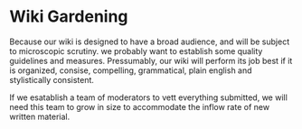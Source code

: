 # Wiki Gardening
Because our wiki is designed to have a broad audience, and will be subject to microscopic scrutiny. we probably want to establish some quality guidelines and measures. Pressumably, our wiki will perform its job best if it is organized, consise, compelling, grammatical, plain english and stylistically consistent.

If we esatablish a team of moderators to vett everything submitted, we will need this team to grow in size to accommodate the inflow rate of new written material. 